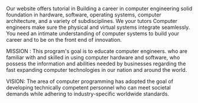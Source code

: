   Our website offers tutorial in Building a career in computer engineering solid foundation in hardware, software, 
operating systems, computer architecture, and a variety of subdisciplines. We your tutors Computer engineers 
make sure the physical and virtual systems integrate seamlessly. You need an intimate understanding of computer 
systems to build your career and to be on the front end of innovation.


MISSION : This program's goal is to educate computer engineers.
who are familiar with and skilled in using computer hardware and software, 
who possess the information and abilities needed by businesses regarding the 
fast expanding computer technologies in our nation and around the world.

VISION: The area of computer programming has adopted the goal of developing technically
competent personnel who can meet societal demands while adhering to industry-specific worldwide standards.
